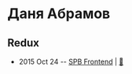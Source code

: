 # Даня Абрамов

## Redux
- 2015 Oct 24 -- [SPB Frontend](https://www.youtube.com/watch?v=vsnvmJ8fnCk&t=5113s)  | [:notebook:](https://gist.githubusercontent.com/gaearon/f8bd724cacbce05f5c19/raw/46d2a32dd411ff3804c6bc7589f6ff2d0e641a0f/redux.md)  
